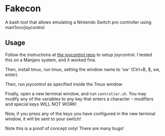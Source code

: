 # Fakecon

A bash tool that allows emulating a Nintendo Switch pro controller using mart1nro/joycontrol

## Usage

Follow the instructions at [the joycontrol repo](https://github.com/mart1nro/joycontrol) to setup
joycontrol. I tested this on a Manjaro system, and it worked fine.

Then, install tmux, run tmux, setting the window name to 'sw' (Ctrl+B, $, sw, enter).

Then, run joycontrol as specified inside the Tmux window

Finally, open a new terminal window, and run `controller.sh`. You may modify any of the variables to any key that enters a character - modifiers and special keys WILL NOT WORK!

Now, if you press any of the keys you have configured in the new terminal window, it will be sent to your switch!

Note this is a proof of concept only! There are many bugs!
